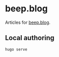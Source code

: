# beep.blog

Articles for [beep.blog](https://beep.blog).

## Local authoring

```bash
hugo serve
```
